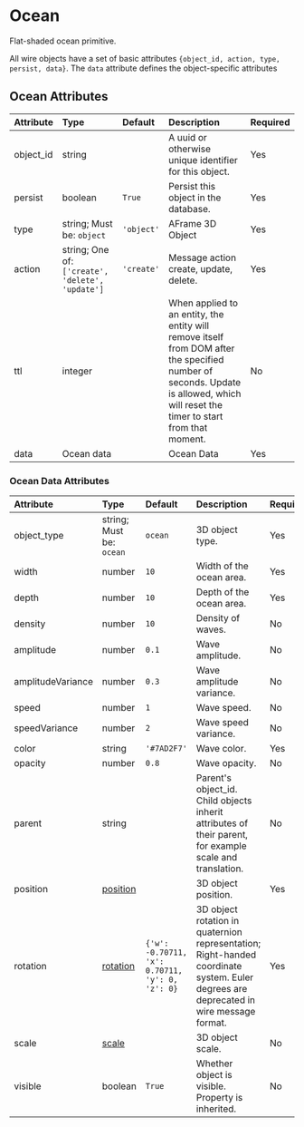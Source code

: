 
Ocean
=====


Flat-shaded ocean primitive.

All wire objects have a set of basic attributes ```{object_id, action, type, persist, data}```. The ```data``` attribute defines the object-specific attributes

Ocean Attributes
-----------------

|Attribute|Type|Default|Description|Required|
| :--- | :--- | :--- | :--- | :--- |
|object_id|string||A uuid or otherwise unique identifier for this object.|Yes|
|persist|boolean|```True```|Persist this object in the database.|Yes|
|type|string; Must be: ```object```|```'object'```|AFrame 3D Object|Yes|
|action|string; One of: ```['create', 'delete', 'update']```|```'create'```|Message action create, update, delete.|Yes|
|ttl|integer||When applied to an entity, the entity will remove itself from DOM after the specified number of seconds. Update is allowed, which will reset the timer to start from that moment.|No|
|data|Ocean data||Ocean Data|Yes|

### Ocean Data Attributes

|Attribute|Type|Default|Description|Required|
| :--- | :--- | :--- | :--- | :--- |
|object_type|string; Must be: ```ocean```|```ocean```|3D object type.|Yes|
|width|number|```10```|Width of the ocean area.|Yes|
|depth|number|```10```|Depth of the ocean area.|Yes|
|density|number|```10```|Density of waves.|No|
|amplitude|number|```0.1```|Wave amplitude.|No|
|amplitudeVariance|number|```0.3```|Wave amplitude variance.|No|
|speed|number|```1```|Wave speed.|No|
|speedVariance|number|```2```|Wave speed variance.|No|
|color|string|```'#7AD2F7'```|Wave color.|Yes|
|opacity|number|```0.8```|Wave opacity.|No|
|parent|string||Parent's object_id. Child objects inherit attributes of their parent, for example scale and translation.|No|
|position|[position](position)||3D object position.|Yes|
|rotation|[rotation](rotation)|```{'w': -0.70711, 'x': 0.70711, 'y': 0, 'z': 0}```|3D object rotation in quaternion representation; Right-handed coordinate system. Euler degrees are deprecated in wire message format.|Yes|
|scale|[scale](scale)||3D object scale.|No|
|visible|boolean|```True```|Whether object is visible. Property is inherited.|No|

